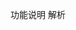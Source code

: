 功能说明
解析 <style> 标签：提取所有 CSS 规则

CSS 规则处理：

支持类选择器 (.class)

支持 ID 选择器 (#id)

支持标签选择器 (p, div 等)

支持多选择器 (逗号分隔)

样式合并：保留元素原有的内联样式

清理：处理完成后移除 <style> 标签

注意事项
CSS 解析限制：这个实现使用了简单的正则表达式解析 CSS，对于复杂的 CSS 规则可能不够健壮。生产环境中建议集成专业的 CSS 解析库。

SwiftSoup 安装：

通过 Swift Package Manager 添加：

swift
.package(url: "https://github.com/scinfu/SwiftSoup.git", from: "2.3.2")
性能考虑：对于非常大的 HTML 文档，可能需要优化选择器查询性能。

错误处理：所有可能抛出异常的操作都标记为 throws，调用时需要处理错误。
